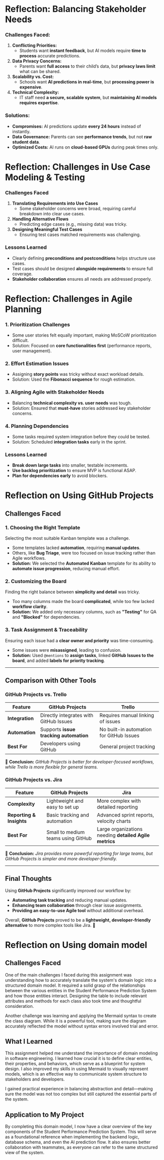 # Reflection: Balancing Stakeholder Needs

### Challenges Faced:
1. **Conflicting Priorities:**  
   - Students want **instant feedback**, but AI models require **time to process** accurate predictions.  
2. **Data Privacy Concerns:**  
   - Parents want **full access** to their child’s data, but **privacy laws limit** what can be shared.  
3. **Scalability vs. Cost:**  
   - Schools want **AI predictions in real-time**, but **processing power is expensive**.  
4. **Technical Complexity:**  
   - IT staff need **a secure, scalable system**, but **maintaining AI models requires expertise**.  

### Solutions:
- **Compromises:** AI predictions update **every 24 hours** instead of instantly.  
- **Data Governance:** Parents can see **performance trends**, but not **raw student data**.  
- **Optimized Costs:** AI runs on **cloud-based GPUs** during peak times only.  

# Reflection: Challenges in Use Case Modeling & Testing

### **Challenges Faced**
1. **Translating Requirements into Use Cases**  
   - Some stakeholder concerns were broad, requiring careful breakdown into clear use cases.
2. **Handling Alternative Flows**  
   - Predicting edge cases (e.g., missing data) was tricky.
3. **Designing Meaningful Test Cases**  
   - Ensuring test cases matched requirements was challenging.

### **Lessons Learned**
- Clearly defining **preconditions and postconditions** helps structure use cases.  
- Test cases should be designed **alongside requirements** to ensure full coverage.  
- **Stakeholder collaboration** ensures all needs are addressed properly.

# Reflection: Challenges in Agile Planning  

### **1. Prioritization Challenges**  
- Some user stories felt equally important, making MoSCoW prioritization difficult.  
- Solution: Focused on **core functionalities first** (performance reports, user management).  

### **2. Effort Estimation Issues**  
- Assigning **story points** was tricky without exact workload details.  
- Solution: Used the **Fibonacci sequence** for rough estimation.  

### **3. Aligning Agile with Stakeholder Needs**  
- Balancing **technical complexity vs. user needs** was tough.  
- Solution: Ensured that **must-have** stories addressed key stakeholder concerns.  

### **4. Planning Dependencies**  
- Some tasks required system integration before they could be tested.  
- Solution: Scheduled **integration tasks** early in the sprint.  

### **Lessons Learned**  
- **Break down large tasks** into smaller, testable increments.  
- **Use backlog prioritization** to ensure MVP is functional ASAP.  
- **Plan for dependencies early** to avoid blockers.  


# Reflection on Using GitHub Projects

## **Challenges Faced**

### **1. Choosing the Right Template**
Selecting the most suitable Kanban template was a challenge.  
- Some templates lacked **automation**, requiring **manual updates**.  
- Others, like **Bug Triage**, were too focused on issue tracking rather than Agile workflows.  
- **Solution:** We selected the **Automated Kanban** template for its ability to **automate issue progression**, reducing manual effort.

### **2. Customizing the Board**
Finding the right balance between **simplicity and detail** was tricky.  
- Too many columns made the board **complicated**, while too few lacked **workflow clarity**.  
- **Solution:** We added only necessary columns, such as **"Testing"** for QA and **"Blocked"** for dependencies.

### **3. Task Assignment & Traceability**
Ensuring each issue had a **clear owner and priority** was time-consuming.  
- Some issues were **misassigned**, leading to confusion.  
- **Solution:** Used `@mentions` to **assign tasks**, linked **GitHub Issues to the board**, and added **labels for priority tracking**.

---

## **Comparison with Other Tools**

### **GitHub Projects vs. Trello**
| Feature | GitHub Projects | Trello |
|---------|----------------|--------|
| **Integration** | Directly integrates with GitHub Issues | Requires manual linking of issues |
| **Automation** | Supports **issue tracking automation** | No built-in automation for GitHub Issues |
| **Best For** | Developers using GitHub | General project tracking |

📌 **Conclusion:** *GitHub Projects is better for developer-focused workflows, while Trello is more flexible for general teams.*

### **GitHub Projects vs. Jira**
| Feature | GitHub Projects | Jira |
|---------|----------------|------|
| **Complexity** | Lightweight and easy to set up | More complex with detailed reporting |
| **Reporting & Insights** | Basic tracking and automation | Advanced sprint reports, velocity charts |
| **Best For** | Small to medium teams using GitHub | Large organizations needing **detailed Agile metrics** |

📌 **Conclusion:** *Jira provides more powerful reporting for large teams, but GitHub Projects is simpler and more developer-friendly.*

---

## **Final Thoughts**
Using **GitHub Projects** significantly improved our workflow by:
- **Automating task tracking** and reducing manual updates.
- **Enhancing team collaboration** through clear issue assignments.
- **Providing an easy-to-use Agile tool** without additional overhead.

Overall, **GitHub Projects** proved to be a **lightweight, developer-friendly alternative** to more complex tools like Jira. 🚀

# Reflection on Using domain model 
## Challenges Faced
One of the main challenges I faced during this assignment was understanding how to accurately translate the system's domain logic into a structured domain model. It required a solid grasp of the relationships between the various entities in the Student Performance Prediction System and how those entities interact. Designing the table to include relevant attributes and methods for each class also took time and thoughtful consideration.

Another challenge was learning and applying the Mermaid syntax to create the class diagram. While it is a powerful tool, making sure the diagram accurately reflected the model without syntax errors involved trial and error.

## What I Learned
This assignment helped me understand the importance of domain modeling in software engineering. I learned how crucial it is to define clear entities, their properties, and behaviors, which serve as a blueprint for system design. I also improved my skills in using Mermaid to visually represent models, which is an effective way to communicate system structure to stakeholders and developers.

I gained practical experience in balancing abstraction and detail—making sure the model was not too complex but still captured the essential parts of the system.

## Application to My Project
By completing this domain model, I now have a clear overview of the key components of the Student Performance Prediction System. This will serve as a foundational reference when implementing the backend logic, database schema, and even the AI prediction flow. It also ensures better collaboration with teammates, as everyone can refer to the same structured view of the system.